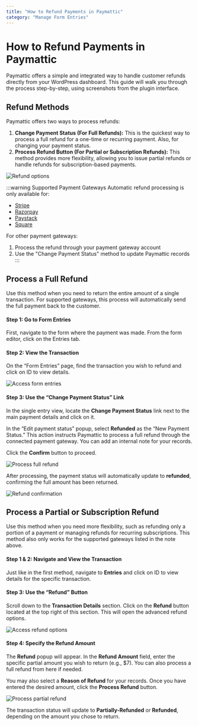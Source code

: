 ```yaml
---
title: "How to Refund Payments in Paymattic"
category: "Manage Form Entries"
---
```


# How to Refund Payments in Paymattic

Paymattic offers a simple and integrated way to handle customer refunds directly from your WordPress dashboard. This guide will walk you through the process step-by-step, using screenshots from the plugin interface.

## Refund Methods

Paymattic offers two ways to process refunds:

1. **Change Payment Status (For Full Refunds):** This is the quickest way to process a full refund for a one-time or recurring payment. Also, for changing your payment status.
2. **Process Refund Button (For Partial or Subscription Refunds):** This method provides more flexibility, allowing you to issue partial refunds or handle refunds for subscription-based payments.

![Refund options](/images/manage-form-entries/how-to-refund-payments-in-paymattic/Two-refund-options-in-payment-2-scaled.webp)

:::warning Supported Payment Gateways
Automatic refund processing is only available for:
- [Stripe](/how-to-configure-stripe-payment-gateway-in-wordpress-with-paymattic)
- [Razorpay](/how-to-integrate-razorpay-with-paymattic-in-wordpress)
- [Paystack](/how-to-integrate-paystack-in-wordpress-with-paymattic)
- [Square](/how-to-integrate-square-with-paymattic-in-wordpress)

For other payment gateways:
1. Process the refund through your payment gateway account
2. Use the "Change Payment Status" method to update Paymattic records
:::

## Process a Full Refund

Use this method when you need to return the entire amount of a single transaction. For supported gateways, this process will automatically send the full payment back to the customer.

#### Step 1: Go to Form Entries 
First, navigate to the form where the payment was made. From the form editor, click on the Entries tab.

#### Step 2: View the Transaction
On the “Form Entries” page, find the transaction you wish to refund and click on ID to view details.

![Access form entries](/images/manage-form-entries/how-to-refund-payments-in-paymattic/entries-forms-1-scaled.webp)

#### Step 3: Use the “Change Payment Status” Link

In the single entry view, locate the **Change Payment Status** link next to the main payment details and click on it.

In the “Edit payment status” popup, select **Refunded** as the “New Payment Status.” This action instructs Paymattic to process a full refund through the connected payment gateway. You can add an internal note for your records.

Click the **Confirm** button to proceed.

![Process full refund](/images/manage-form-entries/how-to-refund-payments-in-paymattic/Single-payment-refund-option-3-scaled.webp)

After processing, the payment status will automatically update to **refunded**, confirming the full amount has been returned.

![Refund confirmation](/images/manage-form-entries/how-to-refund-payments-in-paymattic/refunded-payment-4.webp)

## Process a Partial or Subscription Refund

Use this method when you need more flexibility, such as refunding only a portion of a payment or managing refunds for recurring subscriptions. This method also only works for the supported gateways listed in the note above.

#### Step 1 & 2: Navigate and View the Transaction
Just like in the first method, navigate to **Entries** and click on ID to view details for the specific transaction.

#### Step 3: Use the “Refund” Button
Scroll down to the **Transaction Details** section. Click on the **Refund** button located at the top right of this section. This will open the advanced refund options.

![Access refund options](/images/manage-form-entries/how-to-refund-payments-in-paymattic/subscription-payment-refund-5.webp)

#### Step 4: Specify the Refund Amount
The **Refund** popup will appear. In the **Refund Amount** field, enter the specific partial amount you wish to return (e.g., $7). You can also process a full refund from here if needed.

You may also select a **Reason of Refund** for your records. Once you have entered the desired amount, click the **Process Refund** button.

![Process partial refund](/images/manage-form-entries/how-to-refund-payments-in-paymattic/payment-refund-6-scaled.webp)

The transaction status will update to **Partially-Refunded** or **Refunded**, depending on the amount you chose to return.